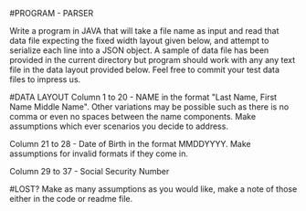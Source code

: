 #PROGRAM - PARSER

Write a program in JAVA that will take a file name as input and read that data file expecting the fixed width layout given below, and attempt to serialize each line into a JSON object. A sample of data file has been provided in the current directory but program should work with any any text file in the data layout provided below. Feel free to commit your test data files to impress us.

#DATA LAYOUT
Column 1 to 20 - NAME in the format "Last Name, First Name Middle Name". Other variations may be possible such as there is no comma or even no spaces between the name components. Make assumptions which ever scenarios you decide to address. 

Column 21 to 28 - Date of Birth in the format MMDDYYYY. Make assumptions for invalid formats if they come in.

Column 29 to 37 -  Social Security Number

#LOST?
Make as many assumptions as you would like, make a note of those either in the code or readme file.